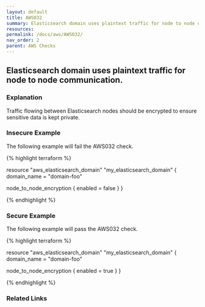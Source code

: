 ```yaml
---
layout: default
title: AWS032
summary: Elasticsearch domain uses plaintext traffic for node to node communication. [aws_elasticsearch_domain] 
resources: 
permalink: /docs/aws/AWS032/
nav_order: 2
parent: AWS Checks
---
```


## Elasticsearch domain uses plaintext traffic for node to node communication.

### Explanation


Traffic flowing between Elasticsearch nodes should be encrypted to ensure sensitive data is kept private.



### Insecure Example

The following example will fail the AWS032 check.

{% highlight terraform %}

resource "aws_elasticsearch_domain" "my_elasticsearch_domain" {
  domain_name = "domain-foo"

  node_to_node_encryption {
    enabled = false
  }
}

{% endhighlight %}



### Secure Example

The following example will pass the AWS032 check.

{% highlight terraform %}

resource "aws_elasticsearch_domain" "my_elasticsearch_domain" {
  domain_name = "domain-foo"

  node_to_node_encryption {
    enabled = true
  }
}

{% endhighlight %}


### Related Links


